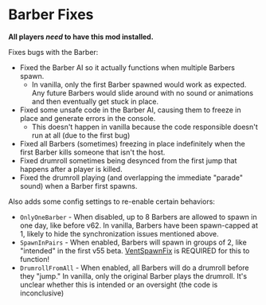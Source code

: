 # Barber Fixes
**All players *need* to have this mod installed.**

Fixes bugs with the Barber:
- Fixed the Barber AI so it actually functions when multiple Barbers spawn.
  - In vanilla, only the first Barber spawned would work as expected. Any future Barbers would slide around with no sound or animations and then eventually get stuck in place.
- Fixed some unsafe code in the Barber AI, causing them to freeze in place and generate errors in the console.
  - This doesn't happen in vanilla because the code responsible doesn't run at all (due to the first bug)
- Fixed all Barbers (sometimes) freezing in place indefinitely when the first Barber kills someone that isn't the host.
- Fixed drumroll sometimes being desynced from the first jump that happens after a player is killed.
- Fixed the drumroll playing (and overlapping the immediate "parade" sound) when a Barber first spawns.

Also adds some config settings to re-enable certain behaviors:
- `OnlyOneBarber` - When disabled, up to 8 Barbers are allowed to spawn in one day, like before v62. In vanilla, Barbers have been spawn-capped at 1, likely to hide the synchronization issues mentioned above.
- `SpawnInPairs` - When enabled, Barbers will spawn in groups of 2, like "intended" in the first v55 beta. [VentSpawnFix](https://thunderstore.io/c/lethal-company/p/ButteryStancakes/VentSpawnFix/) is REQUIRED for this to function!
- `DrumrollFromAll` - When enabled, all Barbers will do a drumroll before they "jump." In vanilla, only the original Barber plays the drumroll. It's unclear whether this is intended or an oversight (the code is inconclusive)